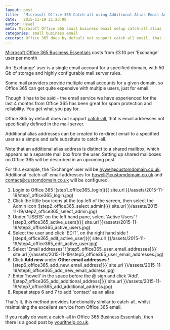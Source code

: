 ```yaml
---
layout: post
title:  "Microsoft Office 365 Catch-all using Additional Alias Email Addresses"
date:   2015-11-19 21:23:00
author: Hywel
meta: Microsoft Office 365 small business email setup catch-all alias  admin alternative
categories: small business email
excerpt: Office 365 does by default not support catch all email, that is addresses not specifically defined in the mail server.  Additional alias addresses can be created to re-direct email to a specified user as a simple and safe substitute to catch-all.
---
```

[Microsoft Office 365 Business Essentials](https://products.office.com/en-gb/business/compare-office-365-for-business-plans) costs from £3.10 per 'Exchange' user per month

An 'Exchange' user is a single email account for a specified domain, with 50 Gb of storage and highly configurable mail server rules.  

Some mail providers provide multiple email accounts for a given domain, so Office 365 can get quite expensive with multiple users, just for email.  

Though it has to be said - the email service we have experienced for the last 4 months from Office 365 has been great for spam protection and reliability.  You get what you pay for.

Office 365 by default does not support [catch-all](https://en.wikipedia.org/wiki/Catch-all), that is email addresses not specifically defined in the mail server.

Additional alias addresses can be created to re-direct email to a specified user as a simple and safe substitute to catch-all.  

Note that an additional alias address is distinct to a shared mailbox, which appears as a separate mail box from the user.  Setting up shared mailboxes on Office 365 will be described in an upcoming post.

For this example, the 'Exchange' user will be hywel@customdomain.co.uk.  Additional  'catch-all' email addresses for howell@customdomain.co.uk and contact@customdomain.co.uk will be configured.

1. Login to Office 365
![step1_office365_login]({{ site.url }}/assets/2015-11-19/step1_office365_login.jpg)
2. Click the little box icons at the top left of the screen, then select the Admin icon
![step2_office365_select_admin]({{ site.url }}/assets/2015-11-19/step2_office365_select_admin.jpg)
3. Under 'USERS' on the left hand pane, select 'Active Users'
![step3_office365_active_users]({{ site.url }}/assets/2015-11-19/step3_office365_active_users.jpg)
4. Select the user and click 'EDIT', on the right hand side
![step4_office365_edit_active_user]({{ site.url }}/assets/2015-11-19/step4_office365_edit_active_user.jpg)
5. Select 'Email addresses'
![step5_office365_user_email_addresses]({{ site.url }}/assets/2015-11-19/step5_office365_user_email_addresses.jpg)
6. Click **Add new** under **Other email addresses**
![step6_office365_add_new_email_address]({{ site.url }}/assets/2015-11-19/step6_office365_add_new_email_address.jpg)
7. Enter 'howell' in the space before the @ sign and click 'Add'.  
![step7_office365_add_additional_address]({{ site.url }}/assets/2015-11-19/step7_office365_add_additional_address.jpg)
8. Repeat steps 6 and 7 to add 'contact' as an alias

That's it, this method provides functionality similar to catch-all,  whilst maintaining the excellent service from Office 365 email.

If you really do want a catch-all in Office 365 Business Essentials, then there is a good post by [yourithelp.co.uk](http://www.yourithelp.co.uk/office-365-create-catchall-wildcard-address-office-365/).
